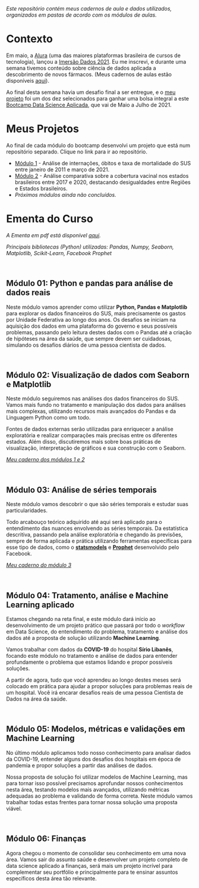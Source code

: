 *Este repositório contém meus cadernos de aula e dados utilizados, organizados em pastas de acordo com os módulos de aulas.*

# Contexto

Em maio, a [Alura](https://www.alura.com.br/) (uma das maiores plataformas brasileira de cursos de tecnologia), lançou a [Imersão Dados 2021](https://www.alura.com.br/imersao-dados/). Eu me inscrevi, e durante uma semana tivemos conteúdo sobre ciência de dados aplicada a descobrimento de novos fármacos. (Meus cadernos de aulas estão disponíveis [aqui](https://github.com/mumaral/imersao-dados-alura)).

Ao final desta semana havia um desafio final a ser entregue, e o [meu projeto](https://github.com/mumaral/desafio-final-imersao-dados-alura) foi um dos dez selecionados para ganhar uma bolsa integral a este [Bootcamp Data Science Aplicada](https://www.alura.com.br/bootcamp/data-science-aplicada/matriculas-abertas), que vai de Maio a Julho de 2021.

# Meus Projetos 

Ao final de cada módulo do bootcamp desenvolvi um projeto que está num repositório separado. Clique no link para ir ao repositório.

- [Módulo 1](https://github.com/mumaral/internacoes-obitos-sus) - Análise de internações, óbitos e taxa de mortalidade do SUS entre janeiro de 2011 e março de 2021.
- [Módulo 2](https://github.com/mumaral/cobertura-vacinal-estados-brasil) - Análise comparativa sobre a cobertura vacinal nos estados brasileiros entre 2017 e 2020, destacando desigualdades entre Regiões e Estados brasileiros.
- *Próximos módulos ainda não concluídos.*

# Ementa do Curso

*A Ementa em pdf está disponível [aqui](https://drive.google.com/file/d/1RAIzpiRlYTUhaN-onWViyH6GMfC_Vfh8/view).*

*Principais bibliotecas (Python) utilizadas: Pandas, Numpy, Seaborn, Matplotlib, Scikit-Learn, Facebook Prophet*

&nbsp;

## Módulo 01: Python e pandas para análise de dados reais

Neste módulo vamos aprender como utilizar **Python, Pandas e Matplotlib** para explorar os dados financeiros do SUS, mais precisamente os gastos  por Unidade Federativa ao longo dos anos. Os desafios se iniciam na  aquisição dos dados em uma plataforma do governo e seus possíveis  problemas, passando pelo leitura destes dados com o Pandas até a criação de hipóteses na área da saúde,  que sempre devem ser cuidadosas,  simulando os desafios diários de uma pessoa cientista de dados.

&nbsp;

## Módulo 02: Visualização de dados com Seaborn e Matplotlib

Neste módulo seguiremos nas  análises dos dados financeiros do SUS. Vamos mais fundo no tratamento e  manipulação dos dados para análises mais complexas, utilizando recursos  mais avançados do Pandas e da Linguagem Python como um todo.

Fontes de dados externas serão utilizadas para enriquecer a análise  exploratória e realizar comparações mais precisas entre os diferentes  estados. Além disso, discutiremos mais sobre boas práticas de  visualização, interpretação de gráficos e sua construção com o Seaborn.

[*Meu caderno dos módulos 1 e 2*](https://github.com/mumaral/bootcamp-data-science/blob/main/modulo-1-e-2/modulos-1-e-2.ipynb)

&nbsp;

## Módulo 03: Análise de séries temporais

Neste módulo vamos descobrir o que são séries temporais e estudar suas particularidades. 

Todo arcabouço teórico adquirido até aqui será aplicado para o  entendimento das nuances envolvendo as séries temporais. Da estatística  descritiva, passando pela análise exploratória e chegando às previsões,  sempre de forma aplicada e prática utilizando ferramentas específicas  para esse tipo de dados, como o [**statsmodels**](https://www.statsmodels.org/stable/index.html) e [**Prophet**](https://facebook.github.io/prophet/) desenvolvido pelo Facebook.

[*Meu caderno do módulo 3*](https://github.com/mumaral/bootcamp-data-science/blob/main/modulo-3/modulo-3-series-temporais.ipynb)

&nbsp;

## Módulo 04: Tratamento, análise e Machine Learning aplicado

Estamos chegando na reta final, e este módulo dará início ao desenvolvimento de um projeto prático que passará por todo o *workflow* em Data Science, do entendimento do problema, tratamento e análise dos dados até a proposta de solução utilizando **Machine Learning**.

Vamos trabalhar com dados da **COVID-19** do hospital **Sírio Libanês**, focando este módulo no tratamento e análise de dados para entender  profundamente o problema que estamos lidando e propor possíveis  soluções.

A partir de agora, tudo que você aprendeu ao longo destes meses será  colocado em prática para ajudar a propor soluções para problemas reais  de um hospital. Você irá encarar desafios reais de uma pessoa Cientista  de Dados na área da saúde.

&nbsp;

## Módulo 05: Modelos, métricas e validações em Machine Learning

No último módulo aplicamos  todo nosso conhecimento para analisar dados da COVID-19, entender alguns dos desafios dos hospitais em época de pandemia e propor soluções a  partir das análises de dados. 

Nossa proposta de solução foi utilizar modelos de Machine Learning,  mas para tornar isso possível precisamos aprofundar nossos conhecimentos nesta área, testando modelos mais avançados, utilizando métricas  adequadas ao problema e validando de forma correta. Neste módulo vamos  trabalhar todas estas frentes para tornar nossa solução uma proposta  viável. 

&nbsp;

## Módulo 06: Finanças

Agora chegou o momento de  consolidar seu conhecimento em uma nova área. Vamos sair do assunto  saúde e  desenvolver um projeto completo de data science aplicado a  finanças, será mais um projeto incrível para complementar seu portfólio e principalmente para te ensinar assuntos específicos desta área tão  relevante.